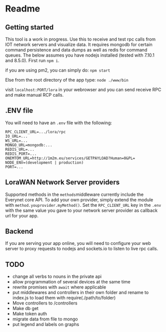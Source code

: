 # Readme

## Getting started

This tool is a work in progress. Use this to receive and test rpc calls from IOT network servers and visualize data. It requires mongodb for certain command persistence and data dumps as well as redis for command queues. The below assumes you have nodejs installed (tested with 7.10.1 and 8.5.0). First run `npm i`.

if you are using pm2, you can simply do: `npm start`

Else from the root directory of the app type: `node ./www/bin`

visit `localhost:PORT/lora` in your webrowser and you can send receive RPC and make manual RCP calls.

## .ENV file

You will need to have an `.env` file with the following:

```
RPC_CLIENT_URL=.../lora/rpc
IO_URL=...
WS_URL=...
MONGO_URL=mongodb:...
REDIS_URL=...
REDIS_PORT=...
ONEMTOM_URL=http://1m2m.eu/services/GETPAYLOAD?Human=0&PL=
NODE_ENV=(development | production)
PORT=...
```

## LoraWAN Network Server providers
Supported methods in the `methods`middleware currently include the Everynet core API. To add your own provider, simply extend the module with `method.youprovider.myMethod()`. Set the `RPC_CLIENT_URL` key in the `.env` with the same value you gave to your network server provider as callback url for your app.

## Backend
If you are serving your app online, you will need to configure your web server to proxy requests to nodejs and sockets.io to listen to live rpc calls.

## TODO

- change all verbs to nouns in the private api
- allow programmation of several devices at the same time
- rewrite promises with `await` where applicable
- put middlewares and controllers in their own folder and rename to index.js to load them with require(./path/to/folder)
- Move controllers to /controllers
- Make db get
- Make token auth
- migrate data from file to mongo
- put legend and labels on graphs
